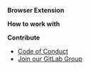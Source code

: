 **Browser Extension**

**How to work with**

**Contribute**

- [Code of Conduct](/code_of_conduct.md "Code of Conduct")
- [Join our GitLab Group](https://gitlab.com/the-bootcamp-project/boilerplates/browser-extension-svelte ":target=_blank")
